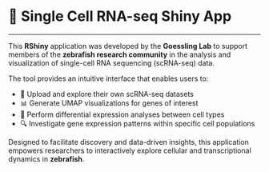 # 🧬 Single Cell RNA-seq Shiny App
***

This **RShiny** application was developed by the **Goessling Lab** to support members of the **zebrafish research community** in the analysis and visualization of single-cell RNA sequencing (scRNA-seq) data.

The tool provides an intuitive interface that enables users to:

- 📁 Upload and explore their own scRNA-seq datasets  
- 📊 Generate UMAP visualizations for genes of interest  
- 🧪 Perform differential expression analyses between cell types  
- 🔍 Investigate gene expression patterns within specific cell populations  

Designed to facilitate discovery and data-driven insights, this application empowers researchers to interactively explore cellular and transcriptional dynamics in **zebrafish**.
